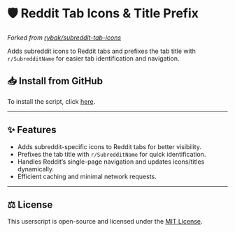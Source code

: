 # 🛡 Reddit Tab Icons & Title Prefix

*Forked from [rybak/subreddit-tab-icons](https://github.com/rybak/subreddit-tab-icons)*

Adds subreddit icons to Reddit tabs and prefixes the tab title with `r/SubredditName` for easier tab identification and navigation.

## **📥 Install from GitHub**

To install the script, click [here](https://raw.githubusercontent.com/sinazadeh/userscripts/refs/heads/main/Reddit_Tab_Icons_Title_Prefix.user.js).

---

## **✨ Features**

- Adds subreddit-specific icons to Reddit tabs for better visibility.
- Prefixes the tab title with `r/SubredditName` for quick identification.
- Handles Reddit’s single-page navigation and updates icons/titles dynamically.
- Efficient caching and minimal network requests.

---

## ⚖️ License

This userscript is open-source and licensed under the [MIT License](https://opensource.org/licenses/MIT).